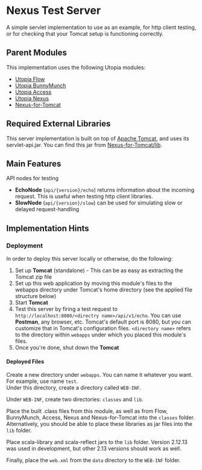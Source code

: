 # Nexus Test Server
A simple servlet implementation to use as an example, for http client testing, 
or for checking that your Tomcat setup is functioning correctly.

## Parent Modules
This implementation uses the following Utopia modules:
- [Utopia Flow](https://github.com/Mikkomario/Utopia-Scala/tree/master/Flow)
- [Utopia BunnyMunch](https://github.com/Mikkomario/Utopia-Scala/tree/master/BunnyMunch)
- [Utopia Access](https://github.com/Mikkomario/Utopia-Scala/tree/master/Access)
- [Utopia Nexus](https://github.com/Mikkomario/Utopia-Scala/tree/master/Nexus)
- [Nexus-for-Tomcat](https://github.com/Mikkomario/Utopia-Scala/tree/master/NexusForTomcat)

## Required External Libraries
This server implementation is built on top of [Apache Tomcat](https://tomcat.apache.org/), and uses its 
servlet-api.jar. You can find this jar from 
[Nexus-for-Tomcat/lib](https://github.com/Mikkomario/Utopia-Scala/tree/master/NexusForTomcat/lib).

## Main Features
API nodes for testing
- **EchoNode** (`api/{version}/echo`) returns information about the incoming request. 
  This is useful when testing http client libraries.
- **SlowNode** (`api/{version}/slow`) can be used for simulating slow or delayed request-handling

## Implementation Hints

### Deployment
In order to deploy this server locally or otherwise, do the following:
1. Set up **Tomcat** (standalone) - This can be as easy as extracting the Tomcat zip file
2. Set up this web application by moving this module's files to the webapps directory under Tomcat's home directory 
  (see the applied file structure below)
3. Start **Tomcat**
4. Test this server by firing a test request to `http://localhost:8080/<directry name>/api/v1/echo`. 
  You can use **Postman**, any browser, etc. Tomcat's default port is 8080, but you can customize that 
  in Tomcat's configuration files. `<directory name>` refers to the directory within `webapps` under which you 
  placed this module's files.
5. Once you're done, shut down the **Tomcat**

#### Deployed Files
Create a new directory under `webapps`. You can name it whatever you want. For example, use name `test`.  
Under this directory, create a directory called `WEB-INF`.

Under `WEB-INF`, create two directories: `classes` and `lib`.

Place the built .class files from this module, as well as from Flow, BunnyMunch, Access, 
Nexus and Nexus-for-Tomcat into the `classes` folder. Alternatively, you should be able to place these libraries as 
jar files into the `lib` folder.

Place scala-library and scala-reflect jars to the `lib` folder. Version 2.12.13 was used in development, 
but other 2.13 versions should work as well.

Finally, place the `web.xml` from the `data` directory to the `WEB-INF` folder.